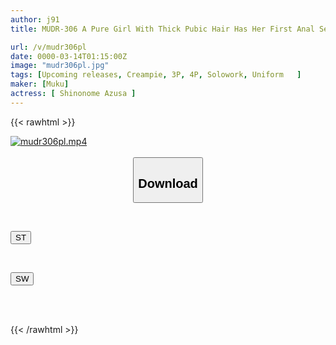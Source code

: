```yaml
---
author: j91
title: MUDR-306 A Pure Girl With Thick Pubic Hair Has Her First Anal Sex. The Industry's Most Hairy Girl, Whose Pubic Hair Grows All The Way To Her Ass, Finally Has Her Anal Debut. Shinonome Azusa

url: /v/mudr306pl
date: 0000-03-14T01:15:00Z
image: "mudr306pl.jpg"
tags: [Upcoming releases, Creampie, 3P, 4P, Solowork, Uniform	]
maker: [Muku]
actress: [ Shinonome Azusa ]
---
```



{{< rawhtml >}}

<div class="video" data-videoid="pending_link.html">
    <a href="javascript:;">
        <img src="/v/mudr306pl/mudr306pl.jpg" width="WIDTH" height="HEIGHT" alt="mudr306pl.mp4" loading="lazy">
    </a>
</div>

<script type="text/javascript" src="https://j91.asia/asset/on-demand-pend.js"></script>

<br>
  <link rel="stylesheet" href="https://j91.asia/asset/bs5.css">
  
  <center>
  <button class="btn btn-primary" type="button" data-bs-toggle="collapse" data-bs-target=".multi-collapse" aria-expanded="false" aria-controls="multiCollapseExample1 multiCollapseExample2"><h2>Download</h2></button></center>
</p>
<div class="row">
  <div class="col">
    <div class="collapse multi-collapse" id="multiCollapseExample1">
      <div class="card card-body">
	      	      <br>
<div class="buttons">  
<p><a href="https://j91.asia/pending_link.html" target="_blank"><button class="btn-hover color-3"><i class="fa fa-download"></i> ST</button></a></p></div>
    </div>
  </div>
</div>
  <div class="col">
    <div class="collapse multi-collapse" id="multiCollapseExample2">
      <div class="card card-body">
	      <br>
<div class="buttons">
<p><a href="https://j91.asia/pending_link.html" target="_blank"><button class="btn-hover color-2"><i class="fa fa-download"></i> SW</button></a></p></div>
<br><br>
      </div>
    </div>
  </div>
</div>

{{< /rawhtml >}}